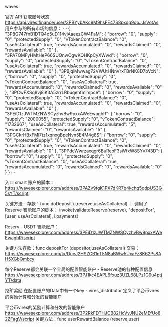 waves

官方 API
获取账号状态
https://api.vires.finance/user/3PBYybAKc9M9hsFE47S8pxdg9obJJsVotAs
用户参与的所有市场的信息：
···
{
"3P8G747fnB1DTQ4d5uD114vjAaeezCW4FaM": {
"borrow": "0",
"supply": "0",
"protectedSupply": "0",
"vTokenContractBalance": "0",
"useAsCollateral": true,
"rewardsAccumulated": "0",
"rewardsClaimed": "0",
"rewardsAvailable": "0"
},
"3PA7QMFyHMtHeP66SUQnwCgwKQHKpCyXWwd": {
"borrow": "0",
"supply": "0",
"protectedSupply": "0",
"vTokenContractBalance": "0",
"useAsCollateral": true,
"rewardsAccumulated": "0",
"rewardsClaimed": "0",
"rewardsAvailable": "0"
},
"3PBjqiMwwag72VWUtHNnVrxTBrNK8D7bVcN": {
"borrow": "0",
"supply": "0",
"protectedSupply": "0",
"vTokenContractBalance": "0",
"useAsCollateral": true,
"rewardsAccumulated": "0",
"rewardsClaimed": "0",
"rewardsAvailable": "0"
},
"3PCwFXSq8vj8iKitA5zrrLRbuqehfmimpce": {
"borrow": "0",
"supply": "0",
"protectedSupply": "0",
"vTokenContractBalance": "0",
"useAsCollateral": true,
"rewardsAccumulated": "0",
"rewardsClaimed": "0",
"rewardsAvailable": "0"
},
"3PEiD1zJWTMZNWSCyzhvBw9pxxAWeEwaghR": {
"borrow": "0",
"supply": "2000055",
"protectedSupply": "0",
"vTokenContractBalance": "1732667",
"useAsCollateral": true,
"rewardsAccumulated": "5",
"rewardsClaimed": "0",
"rewardsAvailable": "5"
},
"3PGCkrHBxFMi7tz1xqnxgBpeNvn5E4M4g8S": {
"borrow": "0",
"supply": "0",
"protectedSupply": "0",
"vTokenContractBalance": "0",
"useAsCollateral": true,
"rewardsAccumulated": "0",
"rewardsClaimed": "0",
"rewardsAvailable": "0"
},
"3PPdeWwrzaxqgr6BuReoF3sWfxW8SYv743D": {
"borrow": "0",
"supply": "0",
"protectedSupply": "0",
"vTokenContractBalance": "0",
"useAsCollateral": true,
"rewardsAccumulated": "0",
"rewardsClaimed": "0",
"rewardsAvailable": "0"
}
}
···

入口 smart 账户的脚本：https://wavesexplorer.com/address/3PAZv9tgK1PX7dKR7b4kchq5qdpUS3G5sYT/script

关键方法 - 存款：func doDeposit (i,reserve,useAsCollateral)
｜
调用了 Reserve 智能账户的脚本： invoke(validateReserve(reserve), "depositFor", [user, useAsCollateral], i.payments）

Reserv - USDT 智能账户：
https://wavesexplorer.com/address/3PEiD1zJWTMZNWSCyzhvBw9pxxAWeEwaghR/script

关键方法存款：func depositFor (depositor,useAsCollateral)
交易：https://wavesexplorer.com/tx/DueJ2HSZCB1nT5N8aBWw5UxaFz8K62Ps8AH5XGbQmbcy

每个Reserve都会关联一个全局的配置智能账户 - Reserve池的各种配置信息
https://wavesexplorer.com/address/3PJ1kc4EAPL6fxuz3UZL68LPz1G9u4ptjYT/data

挖矿奖励
在配置账户的Data中有一个key - vires_distributor 定义了平台币vires的奖励计算和分发的智能账户


平台币vires的奖励计算和分发的智能账户
https://wavesexplorer.com/address/3P2RkFDTHJCB82HcVvJNU2eMEfUo82ZFagV/script
关键方法：func userRewardBalance (reserve,user) 